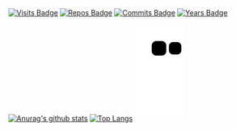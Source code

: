 ##
[![Visits Badge](https://badges.pufler.dev/visits/NaimSantos/NaimSantos)](https://badges.pufler.dev) [![Repos Badge](https://badges.pufler.dev/repos/NaimSantos)](https://badges.pufler.dev) [![Commits Badge](https://badges.pufler.dev/commits/monthly/NaimSantos)](https://badges.pufler.dev) [![Years Badge](https://badges.pufler.dev/years/NaimSantos)](https://badges.pufler.dev)

[![Anurag's github stats](https://github-readme-stats.vercel.app/api?username=NaimSantos&theme=cobalt)](https://github.com/anuraghazra/github-readme-stats)
[![Top Langs](https://github-readme-stats.vercel.app/api/top-langs/?username=NaimSantos&theme=cobalt)](https://github.com/anuraghazra/github-readme-stats)
![Snake animation](https://github.com/NaimSantos/NaimSantos/blob/output/github-snake.svg)


